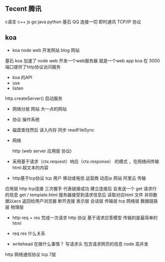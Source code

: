 
## Tecent 腾讯
  c语言  c++  js  go java python
基石
QQ 连接一切 即时通讯 TCP/IP 协议


## koa
- koa  node web 开发网站
blog 网站

基石
 koa 加速了 node web 开发一个web服务器 就是一个web app
 koa 在 3000 端口提供了http协议访问服务

- koa 的API
 - use
 - listen

 http.createServer()  启动服务

 - 网络分层  网站 大一点的网站 

 - 协议 操作系统 
  - 磁盘查找然后 读入内存 同步  readFileSync
  - 网络 
    
    http (web server 应用层 协议)
  - 采用基于请求（ctx.request）响应（ctx.response） 的模式 ，在网络间传输html
    超文本的内容
 - http基于tcp协议 
 tcp 用户 移动或电信 运营商 动态ip 网站 阿里云 传输
 
 应用层 http
    tcp连接 三次握手 代表链接成功 
    建立连接后 会发送一个 get 请求行的信息
    get / template.html 
    服务器接受到请求信息后 读取对应html 文件 并将数据以acs 返回给用户浏览器
    断开连接
 表示层
 会话层
 传输层 tcp
 网络层
 数据链路层 
 物理层




- http req + res 完成一次请求
  http 协议 基于请求应答模型 传输的是最简单的html

- req res 什么关系

- writehead 在做什么事情？ 写请求头 包含请求网页的信息 
  node 高并发
 
http 网络通信协议 tcp 7层 